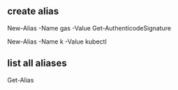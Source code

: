 ## create alias

New-Alias -Name gas -Value Get-AuthenticodeSignature

New-Alias -Name k -Value kubectl


## list all aliases

Get-Alias


